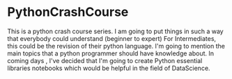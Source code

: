 # PythonCrashCourse
This is a python crash course series.
I am going to put things in such a way that everybody could understand (beginner to expert)
For Intermediates, this could be the revision of their python language.
I'm going to mention the main topics that a python programmer should have knowledge about.
In coming days , I've decided that I'm going to create Python essential libraries notebooks which would be helpful in the field of DataScience.
